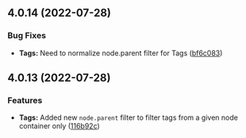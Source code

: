 ## 4.0.14 (2022-07-28)

### Bug Fixes

* **Tags:** Need to normalize node.parent filter for Tags ([bf6c083](https://github.com/roadiz/AbstractApiTheme/commit/bf6c0838727b8fdc151ab1cf8614c76597322af8))

## 4.0.13 (2022-07-28)

### Features

* **Tags:** Added new `node.parent` filter to filter tags from a given node container only ([116b92c](https://github.com/roadiz/AbstractApiTheme/commit/116b92c4c97b6f283ad4b68d316e30a72111f30e))

